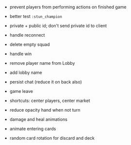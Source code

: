 * prevent players from performing actions on finished game
* better test `:stun_champion` 
* private + public id; don't send private id to client
* handle reconnect
* delete empty squad
* handle win
* remove player name from Lobby
* add lobby name
* persist chat (reduce it on back also)
* game leave

* shortcuts: center players, center market
* reduce opacity hand when not turn
* damage and heal animations
* animate entering cards
* random card rotation for discard and deck
